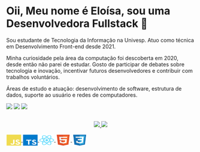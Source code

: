 # Oii, Meu nome é Eloísa, sou uma Desenvolvedora Fullstack 🌱
Sou estudante de Tecnologia da Informação na Univesp. 
Atuo como técnica em Desenvolvimento Front-end desde 2021.

Minha curiosidade pela área da computação foi descoberta em 2020, desde então não parei de estudar. Gosto de participar de debates sobre tecnologia e inovação, incentivar futuros desenvolvedores e contribuir com trabalhos voluntários. 

Áreas de estudo e atuação: desenvolvimento de software, estrutura de dados, suporte ao usuário e redes de computadores.

<div>
  
  <a href="https://instagram.com/eloisantunesz" target="_blank">
    <img src="https://img.shields.io/badge/-Instagram-%23E4405F?style=for-the-badge&logo=instagram&logoColor=white" target="_blank"></a>
  <a href = "mailto:eloisantunesp@gmail.com">
    <img src="https://img.shields.io/badge/-Gmail-%23333?style=for-the-badge&logo=gmail&logoColor=white" target="_blank"></a>
  <a href="https://www.linkedin.com/in/eloisa-antunes" target="_blank">
    <img src="https://img.shields.io/badge/-LinkedIn-%230077B5?style=for-the-badge&logo=linkedin&logoColor=white" target="_blank"></a> 
  <a href="https://medium.com/@eloisantunes" target="_blank">
    <img scr="https://img.shields.io/badge/Medium-12100E?style=for-the-badge&logo=medium&logoColor=white" target="_blank"></a>
  
  </div>
  
##

<div align="center">
  <a href="https://github.com/e-0a">
  <img height="180em" src="https://github-readme-stats.vercel.app/api?username=e-0a&show_icons=true&theme=dracula&include_all_commits=true&count_private=true"/>
  <img height="180em" src="https://github-readme-stats.vercel.app/api/top-langs/?username=e-0a&layout=compact&langs_count=7&theme=dracula"/>
</div>
  
<div style="display: inline_block"><br>
  <img align="center" alt="E-Js" height="30" width="40" src="https://raw.githubusercontent.com/devicons/devicon/master/icons/javascript/javascript-plain.svg">
  <img align="center" alt="E-Ts" height="30" width="40" src="https://raw.githubusercontent.com/devicons/devicon/master/icons/typescript/typescript-plain.svg">
  <img align="center" alt="E-React" height="30" width="40" src="https://raw.githubusercontent.com/devicons/devicon/master/icons/react/react-original.svg">
  <img align="center" alt="E-HTML" height="30" width="40" src="https://raw.githubusercontent.com/devicons/devicon/master/icons/html5/html5-original.svg">
  <img align="center" alt="E-CSS" height="30" width="40" src="https://raw.githubusercontent.com/devicons/devicon/master/icons/css3/css3-original.svg">
  
  ##
  
